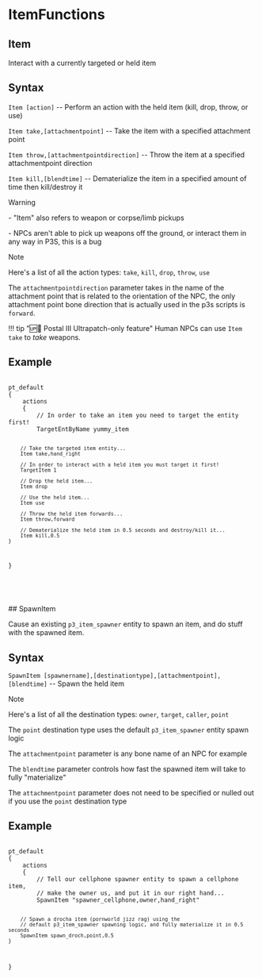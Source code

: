 # ItemFunctions

## Item
<p>Interact with a currently targeted or held item</p>

<h2>Syntax</h2>
<p><code class="language-js">Item [action]</code> -- Perform an action with the held item (kill, drop, throw, or use)</p>
<p><code class="language-js">Item take,[attachmentpoint]</code> -- Take the item with a specified attachment point</p>
<p><code class="language-js">Item throw,[attachmentpointdirection]</code> -- Throw the item at a specified attachmentpoint direction</p>
<p><code class="language-js">Item kill,[blendtime]</code> -- Dematerialize the item in a specified amount of time then kill/destroy it</p>

<div class="admonition warning">
<p class="admonition-title">Warning</p>
<p>- "Item" also refers to weapon or corpse/limb pickups</p>
<p>- NPCs aren't able to pick up weapons off the ground, or interact them in any way in P3S, this is a bug</p>
</div>

<div class="admonition note">
<p class="admonition-title">Note</p>
<p>Here's a list of all the action types:
<code>take</code>, <code>kill</code>, <code>drop</code>, <code>throw</code>, <code>use</code></p>
<p>The <code>attachmentpointdirection</code> parameter takes in the name of the attachment point that is related to the orientation of the NPC,
the only attachment point bone direction that is actually used in the p3s scripts is <code>forward</code>.</p>

</div>

!!! tip "🆙🪽 Postal III Ultrapatch-only feature"
	Human NPCs can use `Item take` to *take* weapons.

<h2>Example</h2>
<pre><code class="language-js">
pt_default
{
	actions
	{
		// In order to take an item you need to target the entity first!
		TargetEntByName yummy_item

		// Take the targeted item entity...
		Item take,hand_right

		// In order to interact with a held item you must target it first!
		TargetItem 1

		// Drop the held item...
		Item drop

		// Use the held item...
		Item use

		// Throw the held item forwards...
		Item throw,forward

		// Dematerialize the held item in 0.5 seconds and destroy/kill it...
		Item kill,0.5
	}
}

</code></pre>

<br>
## SpawnItem
<p>Cause an existing <code>p3_item_spawner</code> entity to spawn an item, and do stuff with the spawned item.</p>

<h2>Syntax</h2>
<p><code class="language-js">SpawnItem [spawnername],[destinationtype],[attachmentpoint],[blendtime]</code> -- Spawn the held item</p>

<div class="admonition note">
<p class="admonition-title">Note</p>
<p>Here's a list of all the destination types:
<code>owner</code>, <code>target</code>, <code>caller</code>, <code>point</code></p>
<p>The <code>point</code> destination type uses the default <code>p3_item_spawner</code> entity spawn logic</p>
<p>The <code>attachmentpoint</code> parameter is any bone name of an NPC for example</p>
<p>The <code>blendtime</code> parameter controls how fast the spawned item will take to fully "materialize"</p>
<p>The <code>attachmentpoint</code> parameter does not need to be specified or nulled out if you use the <code>point</code> destination type</p>
</div>

<h2>Example</h2>
<pre><code class="language-js">
pt_default
{
	actions
	{
		// Tell our cellphone spawner entity to spawn a cellphone item,
		// make the owner us, and put it in our right hand...
		SpawnItem "spawner_cellphone,owner,hand_right"

		// Spawn a drocha item (pornworld jizz rag) using the 
		// default p3_item_spawner spawning logic, and fully materialize it in 0.5 seconds
		SpawnItem spawn_droch,point,0.5
	}
}
</code></pre>